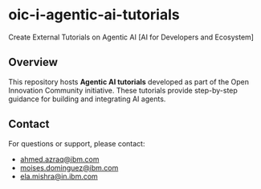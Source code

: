 # oic-i-agentic-ai-tutorials
Create External Tutorials on Agentic AI [AI for Developers and Ecosystem]

## Overview
This repository hosts **Agentic AI tutorials** developed as part of the Open Innovation Community initiative. These tutorials provide step-by-step guidance for building and integrating AI agents.

## Contact
For questions or support, please contact:
- [ahmed.azraq@ibm.com](mailto:ahmed.azraq@ibm.com)  
- [moises.dominguez@ibm.com](mailto:moises.dominguez@ibm.com)
- [ela.mishra@in.ibm.com](mailto:ela.mishra@in.ibm.com)
